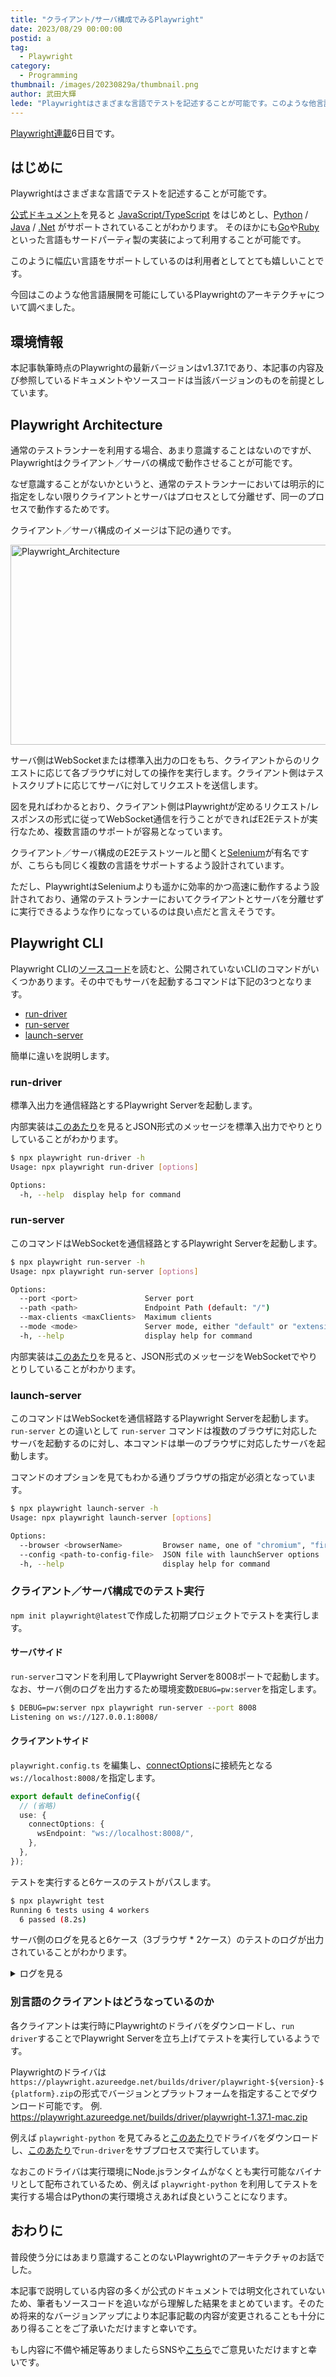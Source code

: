 ```yaml
---
title: "クライアント/サーバ構成でみるPlaywright"
date: 2023/08/29 00:00:00
postid: a
tag:
  - Playwright
category:
  - Programming
thumbnail: /images/20230829a/thumbnail.png
author: 武田大輝
lede: "Playwrightはさまざまな言語でテストを記述することが可能です。このような他言語展開を可能にしているPlaywrightのアーキテクチャについて調べてみました。"
---
```


[Playwright連載](/articles/20230821a/)6日目です。

## はじめに

Playwrightはさまざまな言語でテストを記述することが可能です。

[公式ドキュメント](https://playwright.dev/docs/languages)を見ると [JavaScript/TypeScript](https://github.com/microsoft/playwright) をはじめとし、[Python](https://github.com/microsoft/playwright-python) / [Java](https://github.com/microsoft/playwright-java) / [.Net](https://github.com/microsoft/playwright-dotnet) がサポートされていることがわかります。
そのほかにも[Go](https://github.com/playwright-community/playwright-go)や[Ruby](https://github.com/YusukeIwaki/playwright-ruby-client)といった言語もサードパーティ製の実装によって利用することが可能です。

このように幅広い言語をサポートしているのは利用者としてとても嬉しいことです。

今回はこのような他言語展開を可能にしているPlaywrightのアーキテクチャについて調べました。

## 環境情報

本記事執筆時点のPlaywrightの最新バージョンはv1.37.1であり、本記事の内容及び参照しているドキュメントやソースコードは当該バージョンのものを前提としています。

## Playwright Architecture

通常のテストランナーを利用する場合、あまり意識することはないのですが、Playwrightはクライアント／サーバの構成で動作させることが可能です。

なぜ意識することがないかというと、通常のテストランナーにおいては明示的に指定をしない限りクライアントとサーバはプロセスとして分離せず、同一のプロセスで動作するためです。

クライアント／サーバ構成のイメージは下記の通りです。

<img src="/images/20230829a/Playwright_Architecture.drawio.png" alt="Playwright_Architecture" width="800" height="320" loading="lazy">

サーバ側はWebSocketまたは標準入出力の口をもち、クライアントからのリクエストに応じて各ブラウザに対しての操作を実行します。クライアント側はテストスクリプトに応じてサーバに対してリクエストを送信します。

図を見ればわかるとおり、クライアント側はPlaywrightが定めるリクエスト/レスポンスの形式に従ってWebSocket通信を行うことができればE2Eテストが実行なため、複数言語のサポートが容易となっています。

クライアント／サーバ構成のE2Eテストツールと聞くと[Selenium](https://www.selenium.dev/)が有名ですが、こちらも同じく複数の言語をサポートするよう設計されています。

ただし、PlaywrightはSeleniumよりも遥かに効率的かつ高速に動作するよう設計されており、通常のテストランナーにおいてクライアントとサーバを分離せずに実行できるような作りになっているのは良い点だと言えそうです。

## Playwright CLI

Playwright CLIの[ソースコード](https://github.com/microsoft/playwright/blob/v1.37.1/packages/playwright-core/src/cli/program.ts)を読むと、公開されていないCLIのコマンドがいくつかあります。その中でもサーバを起動するコマンドは下記の3つとなります。

* [run-driver](https://github.com/microsoft/playwright/blob/v1.37.1/packages/playwright-core/src/cli/program.ts#L249)
* [run-server](https://github.com/microsoft/playwright/blob/v1.37.1/packages/playwright-core/src/cli/program.ts#L255)
* [launch-server](https://github.com/microsoft/playwright/blob/v1.37.1/packages/playwright-core/src/cli/program.ts#L276)

簡単に違いを説明します。

### run-driver

標準入出力を通信経路とするPlaywright Serverを起動します。

内部実装は[このあたり](https://github.com/microsoft/playwright/blob/v1.37.1/packages/playwright-core/src/cli/driver.ts#L33)を見るとJSON形式のメッセージを標準入出力でやりとりしていることがわかります。

```sh
$ npx playwright run-driver -h
Usage: npx playwright run-driver [options]

Options:
  -h, --help  display help for command
```

### run-server

このコマンドはWebSocketを通信経路とするPlaywright Serverを起動します。

```sh
$ npx playwright run-server -h
Usage: npx playwright run-server [options]

Options:
  --port <port>               Server port
  --path <path>               Endpoint Path (default: "/")
  --max-clients <maxClients>  Maximum clients
  --mode <mode>               Server mode, either "default" or "extension"
  -h, --help                  display help for command
```

内部実装は[このあたり](https://github.com/microsoft/playwright/blob/v1.37.1/packages/playwright-core/src/remote/playwrightConnection.ts#L81)を見ると、JSON形式のメッセージをWebSocketでやりとりしていることがわかります。

### launch-server

このコマンドはWebSocketを通信経路するPlaywright Serverを起動します。
`run-server` との違いとして `run-server` コマンドは複数のブラウザに対応したサーバを起動するのに対し、本コマンドは単一のブラウザに対応したサーバを起動します。

コマンドのオプションを見てもわかる通りブラウザの指定が必須となっています。

```sh
$ npx playwright launch-server -h
Usage: npx playwright launch-server [options]

Options:
  --browser <browserName>         Browser name, one of "chromium", "firefox" or "webkit"
  --config <path-to-config-file>  JSON file with launchServer options
  -h, --help                      display help for command
```

### クライアント／サーバ構成でのテスト実行

`npm init playwright@latest`で作成した初期プロジェクトでテストを実行します。

#### サーバサイド

`run-server`コマンドを利用してPlaywright Serverを8008ポートで起動します。
なお、サーバ側のログを出力するため環境変数`DEBUG=pw:server`を指定します。

```sh
$ DEBUG=pw:server npx playwright run-server --port 8008
Listening on ws://127.0.0.1:8008/
```

#### クライアントサイド

`playwright.config.ts` を編集し、[connectOptions](https://playwright.dev/docs/api/class-testoptions#test-options-connect-options)に接続先となる`ws://localhost:8008/`を指定します。

```ts
export default defineConfig({
  // (省略)
  use: {
    connectOptions: {
      wsEndpoint: "ws://localhost:8008/",
    },
  },
});
```

テストを実行すると6ケースのテストがパスします。

```sh
$ npx playwright test
Running 6 tests using 4 workers
  6 passed (8.2s)
```

サーバ側のログを見ると6ケース（3ブラウザ * 2ケース）のテストのログが出力されていることがわかります。

<details><summary>ログを見る</summary>

```sh
  pw:server [1] serving connection: / +34s
  pw:server [2] serving connection: / +3ms
  pw:server [3] serving connection: / +2ms
  pw:server [1] engaged launch mode for "webkit" +12ms
  pw:server [4] serving connection: / +7ms
  pw:server [3] engaged launch mode for "chromium" +2ms
  pw:server [2] engaged launch mode for "webkit" +2ms
  pw:server [4] engaged launch mode for "chromium" +89ms
  pw:server [2] disconnected. error: undefined +3s
  pw:server [2] starting cleanup +1ms
  pw:server [2] finished cleanup +74ms
  pw:server [1] disconnected. error: undefined +147ms
  pw:server [1] starting cleanup +0ms
  pw:server [1] finished cleanup +56ms
  pw:server [5] serving connection: / +325ms
  pw:server [5] engaged launch mode for "firefox" +8ms
  pw:server [6] serving connection: / +259ms
  pw:server [6] engaged launch mode for "firefox" +14ms
  pw:server [6] disconnected. error: undefined +3s
  pw:server [6] starting cleanup +1ms
  pw:server [5] disconnected. error: undefined +622ms
  pw:server [5] starting cleanup +0ms
  pw:server [6] finished cleanup +234ms
  pw:server [5] finished cleanup +247ms
  pw:server [3] disconnected. error: undefined +37s
  pw:server [3] starting cleanup +1ms
  pw:server [3] finished cleanup +35ms
  pw:server [4] disconnected. error: undefined +22s
  pw:server [4] starting cleanup +0ms
  pw:server [4] finished cleanup +37ms
```

</details>

### 別言語のクライアントはどうなっているのか

各クライアントは実行時にPlaywrightのドライバをダウンロードし、`run driver`することでPlaywright Serverを立ち上げてテストを実行しているようです。

Playwrightのドライバは`https://playwright.azureedge.net/builds/driver/playwright-${version}-${platform}.zip`の形式でバージョンとプラットフォームを指定することでダウンロード可能です。
例. https://playwright.azureedge.net/builds/driver/playwright-1.37.1-mac.zip

例えば `playwright-python` を見てみると[このあたり](https://github.com/microsoft/playwright-python/blob/v1.37.0/setup.py#L45)でドライバをダウンロードし、[このあたり](https://github.com/microsoft/playwright-python/blob/v1.37.0/playwright/_impl/_transport.py#L123)で`run-driver`をサブプロセスで実行しています。

なおこのドライバは実行環境にNode.jsランタイムがなくとも実行可能なバイナリとして配布されているため、例えば `playwright-python` を利用してテストを実行する場合はPythonの実行環境さえあれば良ということになります。

## おわりに

普段使う分にはあまり意識することのないPlaywrightのアーキテクチャのお話でした。

本記事で説明している内容の多くが公式のドキュメントでは明文化されていないため、筆者もソースコードを追いながら理解した結果をまとめています。そのため将来的なバージョンアップにより本記事記載の内容が変更されることも十分にあり得ることをご了承いただけますと幸いです。

もし内容に不備や補足等ありましたらSNSや[こちら](https://github.com/future-architect/tech-blog/issues)でご意見いただけますと幸いです。
